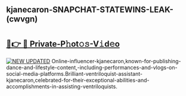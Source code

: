 ## kjanecaron-SNAPCHAT-STATEWINS-LEAK-(cwvgn)


# <h2><a href="https://mediaupload.pro?-20M">🔗👉 🔴 Private-P𝚑ot𝚘𝚜-V𝚒d𝚎o</a></h2>

[![NEW UPDATED](https://i.imgur.com/0qMVB7G.gif)](https://mediaupload.pro?-20M)
Online-influencer-kjanecaron,known-for-publishing-dance-and-lifestyle-content,-including-performances-and-vlogs-on-social-media-platforms.Brilliant-ventriloquist-assistant-kjanecaron,celebrated-for-their-exceptional-abilities-and-accomplishments-in-assisting-ventriloquists.  